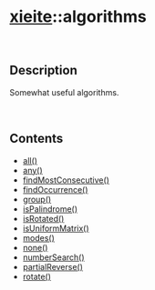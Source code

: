 # [xieite](./xieite.md)\:\:algorithms

&nbsp;

## Description
Somewhat useful algorithms.

&nbsp;

## Contents
- [all\(\)](./namespaces/algorithms/all.md)
- [any\(\)](./namespaces/algorithms/any.md)
- [findMostConsecutive\(\)](./namespaces/algorithms/find_most_consecutive.md)
- [findOccurrence\(\)](./namespaces/algorithms/find_occurrence.md)
- [group\(\)](./namespaces/algorithms/group.md)
- [isPalindrome\(\)](./namespaces/algorithms/is_palindrome.md)
- [isRotated\(\)](./namespaces/algorithms/is_rotated.md)
- [isUniformMatrix\(\)](./namespaces/is_uniform_matrix.md)
- [modes\(\)](./namespaces/algorithms/modes.md)
- [none\(\)](./namespaces/algorithms/none.md)
- [numberSearch\(\)](./namespaces/algorithms/number_search.md)
- [partialReverse\(\)](./namespaces/algorithms/partial_reverse.md)
- [rotate\(\)](./namespaces/algorithms/rotate.md)
